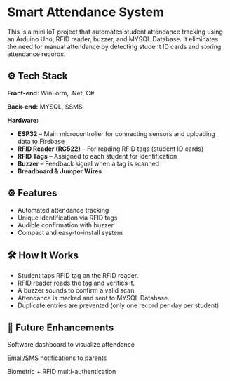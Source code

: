 
# Smart Attendance System 

This is a mini IoT project that automates student attendance tracking using an Arduino Uno, RFID reader, buzzer, and MYSQL Database. It eliminates the need for manual attendance by detecting student ID cards and storing attendance records.



## ⚙️ Tech Stack

**Front-end:** WinForm, .Net, C#

**Back-end:** MYSQL, SSMS

**Hardware:** 
- **ESP32** – Main microcontroller for connecting sensors and uploading data to Firebase
- **RFID Reader (RC522)** – For reading RFID tags (student ID cards)
- **RFID Tags** – Assigned to each student for identification
- **Buzzer** – Feedback signal when a tag is scanned
- **Breadboard & Jumper Wires**

## ⚙️ Features

- Automated attendance tracking
- Unique identification via RFID tags
- Audible confirmation with buzzer
- Compact and easy-to-install system

## 🛠️ How It Works

-  Student taps RFID tag on the RFID reader.
-  RFID reader reads the tag and verifies it.
-  A buzzer sounds to confirm a valid scan.
-  Attendance is marked and sent to MYSQL Database.
-  Duplicate entries are prevented (only one record per day per student)


## 📅 Future Enhancements
Software dashboard to visualize attendance

Email/SMS notifications to parents

Biometric + RFID multi-authentication

